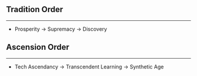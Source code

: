 ## Tradition Order
---
* Prosperity -> Supremacy -> Discovery

## Ascension Order
---
* Tech Ascendancy -> Transcendent Learning -> Synthetic Age